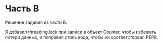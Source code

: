 # Часть B
Решение задания из части B.

Я добавил threading.lock при записи в объект Counter, чтобы избежать потери данных, и поправил стиль кода, чтобы он соответствовал PEP8.
